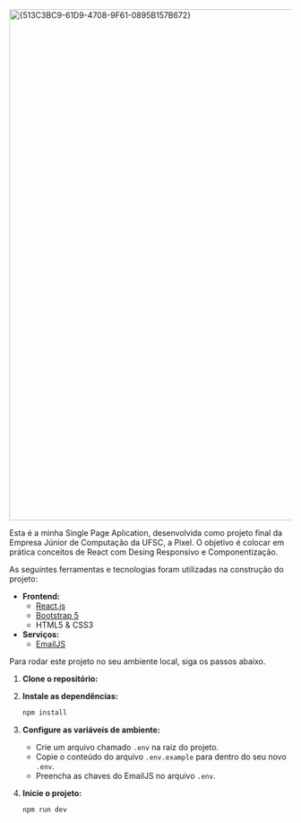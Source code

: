 <img width="1892" height="911" alt="{513C3BC9-61D9-4708-9F61-0895B157B672}" src="https://github.com/user-attachments/assets/69f2c2b8-add2-4bdf-984d-c3051b472134" />

Esta é a minha Single Page Aplication, desenvolvida como projeto final da Empresa Júnior de Computação da UFSC, a Pixel. O objetivo é colocar em prática conceitos de React com Desing Responsivo e Componentização.

As seguintes ferramentas e tecnologias foram utilizadas na construção do projeto:

* **Frontend:**
    * [React.js](https://reactjs.org/)
    * [Bootstrap 5](https://getbootstrap.com/)
    * HTML5 & CSS3
* **Serviços:**
    * [EmailJS](https://www.emailjs.com/)


Para rodar este projeto no seu ambiente local, siga os passos abaixo.

1.  **Clone o repositório:**

3.  **Instale as dependências:**
    ```bash
    npm install
    ```

4.  **Configure as variáveis de ambiente:**
    * Crie um arquivo chamado `.env` na raiz do projeto.
    * Copie o conteúdo do arquivo `.env.example` para dentro do seu novo `.env`.
    * Preencha as chaves do EmailJS no arquivo `.env`.

5.  **Inicie o projeto:**
    ```bash
    npm run dev
    ```
